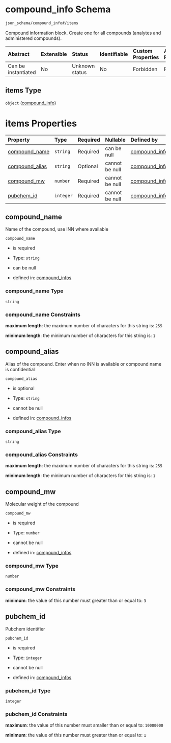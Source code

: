 # compound\_info Schema

```txt
json_schema/compound_info#/items
```

Compound information block. Create one for all compounds (analytes and administered compounds).

| Abstract            | Extensible | Status         | Identifiable | Custom Properties | Additional Properties | Access Restrictions | Defined In                                                                              |
| :------------------ | :--------- | :------------- | :----------- | :---------------- | :-------------------- | :------------------ | :-------------------------------------------------------------------------------------- |
| Can be instantiated | No         | Unknown status | No           | Forbidden         | Forbidden             | none                | [compound\_info.schema.json\*](../out/compound_info.schema.json "open original schema") |

## items Type

`object` ([compound\_info](compound_info-compound_info.md))

# items Properties

| Property                           | Type      | Required | Nullable       | Defined by                                                                                                                               |
| :--------------------------------- | :-------- | :------- | :------------- | :--------------------------------------------------------------------------------------------------------------------------------------- |
| [compound\_name](#compound_name)   | `string`  | Required | can be null    | [compound\_infos](compound_info-compound_info-properties-compound_name.md "json_schema/compound_info#/items/properties/compound_name")   |
| [compound\_alias](#compound_alias) | `string`  | Optional | cannot be null | [compound\_infos](compound_info-compound_info-properties-compound_alias.md "json_schema/compound_info#/items/properties/compound_alias") |
| [compound\_mw](#compound_mw)       | `number`  | Required | cannot be null | [compound\_infos](compound_info-compound_info-properties-compound_mw.md "json_schema/compound_info#/items/properties/compound_mw")       |
| [pubchem\_id](#pubchem_id)         | `integer` | Required | cannot be null | [compound\_infos](compound_info-compound_info-properties-pubchem_id.md "json_schema/compound_info#/items/properties/pubchem_id")         |

## compound\_name

Name of the compound, use INN where available

`compound_name`

*   is required

*   Type: `string`

*   can be null

*   defined in: [compound\_infos](compound_info-compound_info-properties-compound_name.md "json_schema/compound_info#/items/properties/compound_name")

### compound\_name Type

`string`

### compound\_name Constraints

**maximum length**: the maximum number of characters for this string is: `255`

**minimum length**: the minimum number of characters for this string is: `1`

## compound\_alias

Alias of the compound. Enter when no INN is available or compound name is confidential

`compound_alias`

*   is optional

*   Type: `string`

*   cannot be null

*   defined in: [compound\_infos](compound_info-compound_info-properties-compound_alias.md "json_schema/compound_info#/items/properties/compound_alias")

### compound\_alias Type

`string`

### compound\_alias Constraints

**maximum length**: the maximum number of characters for this string is: `255`

**minimum length**: the minimum number of characters for this string is: `1`

## compound\_mw

Molecular weight of the compound

`compound_mw`

*   is required

*   Type: `number`

*   cannot be null

*   defined in: [compound\_infos](compound_info-compound_info-properties-compound_mw.md "json_schema/compound_info#/items/properties/compound_mw")

### compound\_mw Type

`number`

### compound\_mw Constraints

**minimum**: the value of this number must greater than or equal to: `3`

## pubchem\_id

Pubchem identifier

`pubchem_id`

*   is required

*   Type: `integer`

*   cannot be null

*   defined in: [compound\_infos](compound_info-compound_info-properties-pubchem_id.md "json_schema/compound_info#/items/properties/pubchem_id")

### pubchem\_id Type

`integer`

### pubchem\_id Constraints

**maximum**: the value of this number must smaller than or equal to: `10000000`

**minimum**: the value of this number must greater than or equal to: `1`
